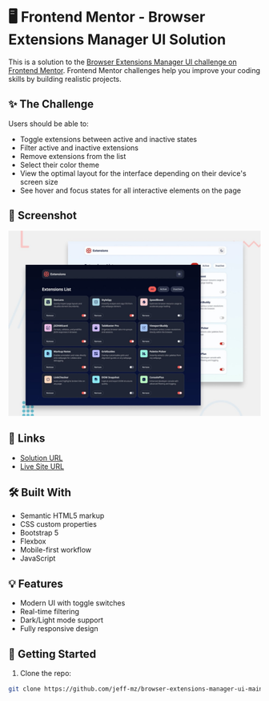 # 🖥️ Frontend Mentor - Browser Extensions Manager UI Solution

This is a solution to the
[Browser Extensions Manager UI challenge on Frontend Mentor](https://www.frontendmentor.io/challenges/browser-extension-manager-ui-yNZnOfsMAp).
Frontend Mentor challenges help you improve your coding skills by building
realistic projects.

## ✨ The Challenge

Users should be able to:

- Toggle extensions between active and inactive states
- Filter active and inactive extensions
- Remove extensions from the list
- Select their color theme
- View the optimal layout for the interface depending on their device's screen
  size
- See hover and focus states for all interactive elements on the page

## 📸 Screenshot

![preview](assets/design/preview.jpg)

## 🔗 Links

- [Solution URL](https://github.com/jeff-mz/browser-extensions-manager-ui-main)
- [Live Site URL](https://browser-extensions-manager-ui-main-fm89-hz20uyes6.vercel.app/)

## 🛠️ Built With

- Semantic HTML5 markup
- CSS custom properties
- Bootstrap 5
- Flexbox
- Mobile-first workflow
- JavaScript

## 💡 Features

- Modern UI with toggle switches
- Real-time filtering
- Dark/Light mode support
- Fully responsive design

## 🚀 Getting Started

1. Clone the repo:

```bash
git clone https://github.com/jeff-mz/browser-extensions-manager-ui-main.git
```
